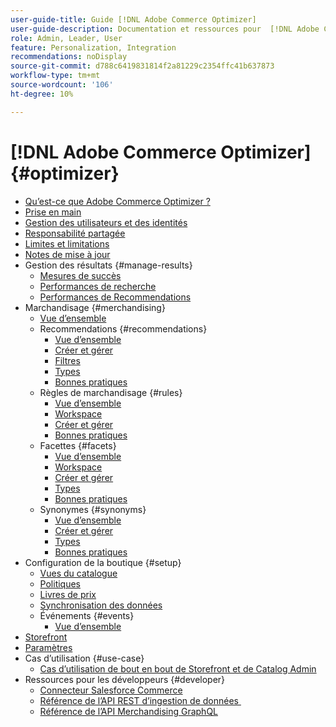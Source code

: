 ```yaml
---
user-guide-title: Guide [!DNL Adobe Commerce Optimizer]
user-guide-description: Documentation et ressources pour  [!DNL Adobe Commerce Optimizer].
role: Admin, Leader, User
feature: Personalization, Integration
recommendations: noDisplay
source-git-commit: d788c6419831814f2a81229c2354ffc41b637873
workflow-type: tm+mt
source-wordcount: '106'
ht-degree: 10%

---
```


# [!DNL Adobe Commerce Optimizer] {#optimizer}

- [Qu’est-ce que Adobe Commerce Optimizer ?](overview.md)
- [Prise en main](get-started.md)
- [Gestion des utilisateurs et des identités](user-management.md)
- [Responsabilité partagée](shared-responsibility.md)
- [Limites et limitations](boundaries-limits.md)
- [Notes de mise à jour](release-notes.md)
- Gestion des résultats {#manage-results}
   - [Mesures de succès](./manage-results/success-metrics.md)
   - [Performances de recherche](./manage-results/search-performance.md)
   - [Performances de Recommendations](./manage-results/recommendation-performance.md)
- Marchandisage {#merchandising}
   - [Vue d’ensemble](./merchandising/overview.md)
   - Recommendations {#recommendations}
      - [Vue d’ensemble](./merchandising/recommendations/overview.md)
      - [Créer et gérer](./merchandising/recommendations/create.md)
      - [Filtres](./merchandising/recommendations/filters.md)
      - [Types](./merchandising/recommendations/types.md)
      - [Bonnes pratiques](./merchandising/recommendations/best-practice.md)
   - Règles de marchandisage {#rules}
      - [Vue d’ensemble](./merchandising/rules/overview.md)
      - [Workspace](./merchandising/rules/workspace.md)
      - [Créer et gérer](./merchandising/rules/add.md)
      - [Bonnes pratiques](./merchandising/rules/best-practice.md)
   - Facettes {#facets}
      - [Vue d’ensemble](./merchandising/facets/overview.md)
      - [Workspace](./merchandising/facets/workspace.md)
      - [Créer et gérer](./merchandising/facets/add.md)
      - [Types](./merchandising/facets/type.md)
      - [Bonnes pratiques](./merchandising/facets/best-practice.md)
   - Synonymes {#synonyms}
      - [Vue d’ensemble](./merchandising/synonyms/overview.md)
      - [Créer et gérer](./merchandising/synonyms/add.md)
      - [Types](./merchandising/synonyms/type.md)
      - [Bonnes pratiques](./merchandising/synonyms/best-practice.md)
- Configuration de la boutique {#setup}
   - [Vues du catalogue](./setup/catalog-view.md)
   - [Politiques](./setup/policies.md)
   - [Livres de prix](./setup/pricebooks.md)
   - [Synchronisation des données](./setup/data-sync.md)
   - Événements {#events}
      - [Vue d’ensemble](./setup/events/overview.md)
- [Storefront](storefront.md)
- [Paramètres](settings.md)
- Cas d’utilisation {#use-case}
   - [Cas d’utilisation de bout en bout de Storefront et de Catalog Admin](./use-case/admin-use-case.md)
- Ressources pour les développeurs {#developer}
   - [Connecteur Salesforce Commerce](./developer/salesforce-connector.md)
   - [&#x200B; Référence de l’API REST d’ingestion de données &#x200B;](https://developer.adobe.com/commerce/services/reference/rest/)
   - [Référence de l’API Merchandising GraphQL](https://developer.adobe.com/commerce/services/reference/graphql/)
